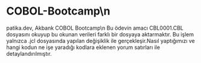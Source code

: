 # COBOL-Bootcamp\n
patika.dev, Akbank COBOL Bootcamp\n
Bu ödevin amacı CBL0001.CBL dosyasını okuyup bu okunan verileri farklı bir dosyaya aktarmaktır. Bu işlem yalnızca .jcl dosyasında yapılan değişiklik ile gerçekleşir.Nasıl yaptığımızı ve hangi kodun ne işe yaradığı kodlara eklenen yorum satırları ile detaylandırılmıştır.
